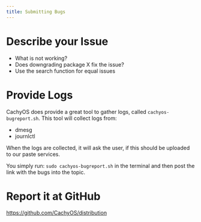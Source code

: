 ```yaml
---
title: Submitting Bugs
---
```


# Describe your Issue

- What is not working?
- Does downgrading package X fix the issue?
- Use the search function for equal issues

# Provide Logs

CachyOS does provide a great tool to gather logs, called `cachyos-bugreport.sh`.
This tool will collect logs from:
- dmesg
- journlctl

When the logs are collected, it will ask the user, if this should be uploaded to our paste services.

You simply run:
`sudo cachyos-bugreport.sh` in the terminal and then post the link with the bugs into the topic.

# Report it at GitHub

https://github.com/CachyOS/distribution
